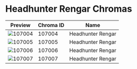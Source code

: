 # Headhunter Rengar Chromas



| Preview | Chroma ID | Name |
|---------|-----------|------|
| ![107004](https://raw.communitydragon.org/latest/plugins/rcp-be-lol-game-data/global/default/v1/champion-chroma-images/107/107004.png) | 107004 | Headhunter Rengar |
| ![107005](https://raw.communitydragon.org/latest/plugins/rcp-be-lol-game-data/global/default/v1/champion-chroma-images/107/107005.png) | 107005 | Headhunter Rengar |
| ![107006](https://raw.communitydragon.org/latest/plugins/rcp-be-lol-game-data/global/default/v1/champion-chroma-images/107/107006.png) | 107006 | Headhunter Rengar |
| ![107007](https://raw.communitydragon.org/latest/plugins/rcp-be-lol-game-data/global/default/v1/champion-chroma-images/107/107007.png) | 107007 | Headhunter Rengar |